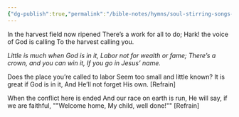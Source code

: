 ```yaml
---
{"dg-publish":true,"permalink":"/bible-notes/hymns/soul-stirring-songs-and-hymns/little-is-much-when-god-is-in-it/","title":"Little is Much When God is in It"}
---
```



In the harvest field now ripened
There’s a work for all to do;
Hark! the voice of God is calling
To the harvest calling you.

*Little is much when God is in it,
Labor not for wealth or fame;
There’s a crown, and you can win it,
If you go in Jesus’ name.*

Does the place you’re called to labor
Seem too small and little known?
It is great if God is in it,
And He’ll not forget His own. [Refrain]

When the conflict here is ended
And our race on earth is run,
He will say, if we are faithful,
""Welcome home, My child, well done!"" [Refrain]